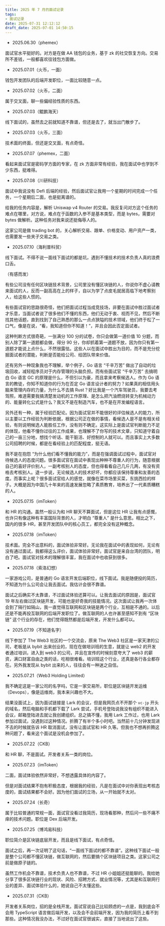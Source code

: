 ```yaml
---
title: 2025 年 7 月的面试记录
tags: 
- 面试记录
date: 2025-07-31 12:12:12
draft_date: 2025-07-01 14:50:15
---
```



- 2025.06.30（phemex）

面试官水平挺好的。对方是在做 AA 钱包的业务，基于 zk 的社交恢复方向。交易所不差钱，一般都喜欢往钱包方面做。

- 2025.07.01（火币，一面）

钱包开发团队的后端开发职位，一面比较随意一点。

- 2025.07.02（火币，二面）

属于交叉面，聊一些偏经验性质的东西。

- 2025.07.03（鲲鹏海天）

线下面试的，虽然去之前就知道不靠谱，但还是去了，就当出门散步了。

- 2025.07.03（火币，三面）

技术面的终面，但还是交叉面，有点奇怪。

- 2025.07.07（phemex，二面）

看起来面试官是密码学方面的专家，在 zk 方面非常有经验，我在面试中也学到不少东西，挺难得。

- 2025.07.08（川研科技）

面试中我说没有 Defi 后端的经验，然后面试官让我用一个星期的时间完成一个任务，一个星期后二面，也是挺离谱的。

给我的任务内容是，解析 Uniswap v4 Router 的交易。我反复问对方这个任务的难点在哪里，对方说，难点在于函数的入参不是基本类型，而是 bytes，需要对 bytes 做解析。这种任务对我来说还挺侮辱人的。

这家公司是做 trading bot 的，关心解析交易、跟单、价格变动、用户资产一类，也需要发一些夹子交易之类。

- 2025.07.10（海利普科贸）

线下面试。不得不说一面线下面试的都是坑，遇到不懂技术的技术负责人真的浪费口舌。

（有感而发）

有些公司没有任何区块链技术背景，公司里没有懂区块链的人，你说你不虚心请教来面试的人，反而一副高高在上的样子，自以为学了点皮毛就居高临下地考察别人，给这些人惯的。

有些面试官的思路很奇怪，他们把面试过程当成竞技场，非要在面试中胜过面试者才乐意，当面试者说了很多他们不懂的东西，他们无动于衷、视而不见，然后不断找其他话题，直到找到了自己熟悉的那么一点点狭隘的技术领域，他们终于松了一口气，像是在说，“看，我知道但你不知道！”，并且会因此否定面试者。 

这种判断方式很奇葩，一张满分 100 分的试卷，你只会做第一道价值 10 分题，而别人除了第一道题都会做，得分 90 分，你却抓着第一道题不放，因为你只有第一道题才能说上点什么，不然很露怯。这些人以在面试中胜出为目的，而不是充分挖掘面试者的潜能，判断是否能给公司、给团队带来价值。

还有另外一种现象我也不理解，举个例子，Go 语言 “千辛万苦” 做出了自动的垃圾回收，减轻程序员对于内存管理的头脑负担。而有些面试官 “千辛万苦” 去搞明白 Go 语言 GC 的原理是什么，不但引以为豪，而且拿来考察候选人。作为 Go 语言的教徒，你知不知道你的行为在否定 Go 语言设计者的努力？如果真的相信用头脑来管理内存的力量，为什么不去搞 Rust？好比我是一个汽车驾驶员，我要去考驾照，难道需要我搞清楚发动机的工作原理、是怎么把汽油燃烧转变为机械动力的、能量转化公式是什么？我又不是在制造汽车，也不是在开发编程语言。

另外还有一种，属于经验匹配论。因为面试官并不能很好的评估候选人的能力，所以主要以工作经验为判断依据，根据公司正在做的事情，看候选人是不是有相关经验，有则说明候选人能胜任工作，没有则不确定。这实际上是面试官判断能力不足的体现，他看不懂你过往的工作成果，也理解不了你写的技术文章，只知道守着自己的一亩三分地，想找个听话、能干脏活、好控制的人就可以。而且事实上大多数公司招聘的时候，都是在看经验上的匹配程度，挺无语。

我不是在抱怨 “为什么他们看不懂我的能力”，而是在强调面试过程中，面试官对待候选人的态度问题。很多面试官在面试中表现出种种不尊重人的行为，随意根据自己的喜好评价别人，一副考核别人的态度，但也得看看自己几斤几两，有没有资格去考核别人。退一步说，无论候选人的技术好坏，你都应该保持尊重和友善的态度。而事实上呢？很多面试官给人的感觉，就像在菜市场里买菜，东挑西捡的样子。大概是因为中国几十年来的高速发展忽略了素质教育，培养出了一代素质糟糕的人。

- 2025.07.15（imToken）

和 HR 的沟通。虽然一般认为和 HR 聊天不算面试，但是这位 HR 让我有点感慨，也许只有像这种有丰富国际背景的人，才明白 “尊重人” 是什么意思。相比之下，国内的很多 HR，甚至开发团队中的核心员工，都完全没有这种概念。

- 2025.07.18（imToken）

技术面。完全不出意料的，面试体验非常好。无论我在面试中的表现如何，无论有没有通过面试，我都得这么评价，面试体验非常好。面试官是来自台湾的团队，明白了吧。面试官对技术的理解很丰富，我在面试中也收获到很多。

- 2025.07.18（索洛幻想）

一家游戏公司，是普通的 Go 语言开发后端职位，线下面试。我是随便投的简历，不知道为什么公司会让我去面试。我估计会很不靠谱。

面试之后确实不太靠谱，不过面试体验还算可以。让我去面试的原因是，面试官 19 年左右做过区块链开发，可能也是好奇我的技能情况。这次面试让我再一次体会到了隔行如隔山，我一直觉得互联网和区块链是两个行业，互相是不通的。以后还是不能再投互联网的后端开发职位了。做互联网的人也许甚至感知不到有 “区块链” 这个行业的存在，他们觉得既然都是后端开发，开发什么都可以。

- 2025.07.19（不知道名字）

线下参加了 The Web3 社区的一个交流会，原来 The Web3 社区是一家天津的公司，老板是从 bybit 出来创业的，现在在做培训班的生意，就是让 web2 的开发者通过培训，进入到 web3 的公司，并且在宣传的时候刻意夸大了 web3 的薪资，满口财富自由之类的话，吃相很难看。培训班这个行业，还真是各行各业都存在。另外我发现从 bybit 出来的人，往往会有一种迷之自信。

<!--

在参会者中认识了一家公司的研究员，是做身份认证技术的，希望通过 web3 把业务场景拓展到海外市场。不算是正式的面试，但也属于工作机会方面的接触，所以我记录在这里，我给他发了简历，他也介绍了公司也工作的情况等等。

-->

- 2025.07.21（Web3 Holding Limited）

我不确定这是一家公司的名字吗，它是一家交易所，职位是区块链开发运维（Devops），像是运维岗，我本来兴趣也不大。

结果没面试上，因为面试链接是 Lark 的会议，但是我网页点不开那个 `vc-jp` 开头的域名，然后电脑和手机都下载了 Lark 尝试，手机号登陆说我没有组织不能进入会议，邮箱登陆进去就让我创建组织。总之搞不懂，我用 Lark 工作过，也用 Lark 参加过面试，没遇到过这种情况。折腾了有半个多小时吧。当然前十几分钟发现进不去的时候就告诉 HR 取消面试，没有让面试官和 HR 久等。但我也不想再折腾这种问题了，看来这个面试是没机会参加了。

- 2025.07.22（CKB）

和 HR 聊，不是面试。开发者关系一类的岗位。

- 2025.07.23（imToken）

二面，面试体验依然非常好，不想透露具体的内容了。

但是对面试结果不抱有积极态度，根据我的经验，凡是在面试中对你表现出考核态度的，面试结果都不会好。因为他们面试的立场，从一开始就不太对。

- 2025.07.24（长奇）

属于比较普通的常规一面，面试官没看过我简历，现场看那种，然后问一些不痛不痒的技术问题。职位是 Dex 后端开发。

- 2025.07.25（博鸿易科技）

职位简介是区块链底层开发，而且是线下面试，有点奇怪。

面试之后，再一次证明了这句话，“一面线下面试的都不靠谱”。这种线下面试一般是整个公司都不懂区块链，做互联网的，然后要搞个区块链项目之类。这家公司之前是做原子链的。

虽然工作机会不靠谱，技术负责人也不靠谱，不过 HR 小姐姐还挺能聊的。我给她分享了很多区块链行业的现状、风险、招聘方式、就业情况等，尤其是和互联网行业的差异、面试体验什么的，她说自己不太懂这些。

- 2025.07.31（CKB）

开发者关系岗位，招的是全栈开发。面试官说自己比较顾虑的一点是，我到底会不会用 TypeScript 语言做后端开发，以及会不会前端开发，因为我的简历上看不到那些。这种情况我没办法，不过好在面试官很诚实，直接了当地说出了这些。


